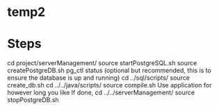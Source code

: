 # temp2

# Steps
cd project/serverManagement/
source startPostgreSQL.sh
source createPostgreDB.sh
pg_ctl status (optional but recommended, this is to ensure the database is up and running)
cd ../sql/scripts/
source create_db.sh
cd ../../java/scripts/
source compile.sh
Use application for however long you like
If done, cd ../../serverManagement/
source stopPostgreDB.sh

